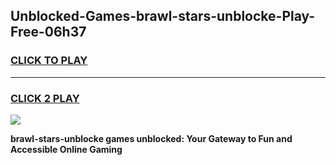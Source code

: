 
## Unblocked-Games-brawl-stars-unblocke-Play-Free-06h37
<h3>
<a href="https://premium76.site?title=brawl-stars-unblocke&ref=18A1">CLICK TO PLAY</a></h3>
<hr>

<h3>
<a href="https://premium76.site?title=brawl-stars-unblocke&ref=18A1">CLICK 2 PLAY</a>
  
</h3>

<a href="https://premium76.site?title=brawl-stars-unblocke&ref=18A1"><img src="https://clearcache.store/games.png"></a>


**brawl-stars-unblocke games unblocked: Your Gateway to Fun and Accessible Online Gaming**

